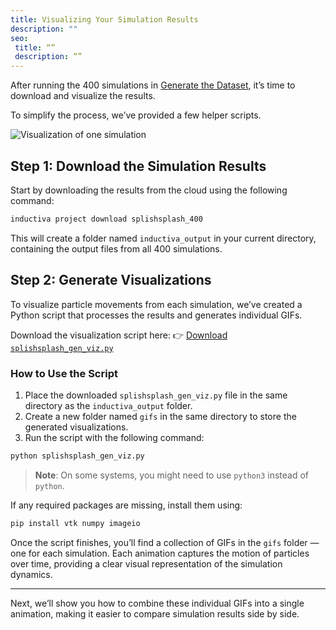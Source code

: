 ```yaml
---
title: Visualizing Your Simulation Results
description: ""
seo:
 title: “”
 description: “”
---
```


After running the 400 simulations in [Generate the Dataset](../../tutorials/synthetic-data-for-piml/sections/section4), it’s time to download and visualize the results.

To simplify the process, we’ve provided a few helper scripts.

![Visualization of one simulation](splishsplash/single_sim.gif)

## Step 1: Download the Simulation Results
Start by downloading the results from the cloud using the following command:

```bash
inductiva project download splishsplash_400
```

This will create a folder named `inductiva_output` in your current directory, containing the output files from all 400 simulations.

## Step 2: Generate Visualizations
To visualize particle movements from each simulation, we’ve created a Python script that processes the results and generates individual GIFs.

Download the visualization script here:
👉 [Download `splishsplash_gen_viz.py`](https://storage.googleapis.com/inductiva-api-demo-files/splishsplash_gen_viz.py)

### How to Use the Script
1. Place the downloaded `splishsplash_gen_viz.py` file in the same directory as the `inductiva_output` folder.
2. Create a new folder named `gifs` in the same directory to store the generated visualizations.
3. Run the script with the following command:

```bash
python splishsplash_gen_viz.py
```

> **Note**: On some systems, you might need to use `python3` instead of `python`.

If any required packages are missing, install them using:

```bash
pip install vtk numpy imageio
```

Once the script finishes, you’ll find a collection of GIFs in the `gifs` folder — one for each simulation. Each animation captures the motion of particles over time, providing a clear visual representation of the simulation dynamics.

---

Next, we’ll show you how to combine these individual GIFs into a single animation, making it easier to compare simulation results side by side.